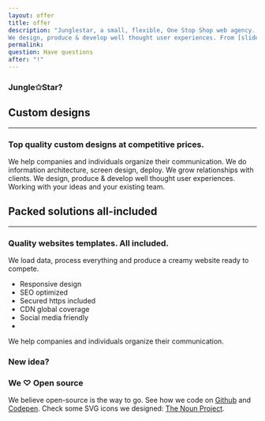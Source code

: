 ```yaml
---
layout: offer
title: offer
description: "Junglestar, a small, flexible, One Stop Shop web agency. We do information architecture, screen design, deploy. Packed solutions all-included. Or top quality custom designs on the cheap. We help companies and individuals organize their communication. We grow relationships with clients.
We design, produce & develop well thought user experiences. From [slide shows](http://revealing.junglestar.org/#/8/1) to [offline ready web apps]"
permalink: 
question: Have questions
after: "!"
---
```


### Jungle✩Star?

## Custom designs
---

### Top quality custom designs at competitive prices.

We help companies and individuals organize their communication.
We do information architecture, screen design, deploy.
We grow relationships with clients.
We design, produce & develop well thought user experiences. Working with your ideas and your existing team.

## Packed solutions all-included
---

### Quality websites templates. All included.

We load data, process everything and produce a creamy website ready to compete.

- Responsive design
- SEO optimized
- Secured https included
- CDN global coverage
- Social media friendly
-

We help companies and individuals organize their communication.

### New idea?
### We ♡ Open source

We believe open-source is the way to go. See how we code on [Github](https://github.com/junglesta) and [Codepen](https://codepen.io/rokma).
Check some SVG icons we designed: [The Noun Project](https://thenounproject.com/rokma/collections/).
